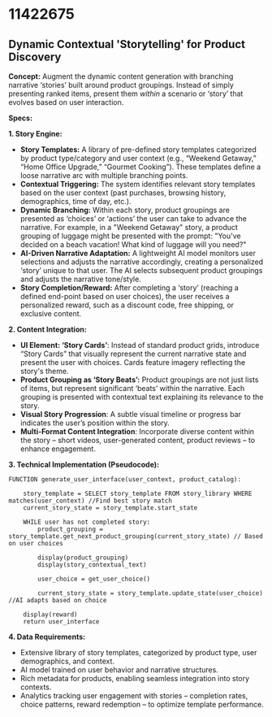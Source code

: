 # 11422675

## Dynamic Contextual 'Storytelling' for Product Discovery

**Concept:** Augment the dynamic content generation with branching narrative ‘stories’ built around product groupings. Instead of simply presenting ranked items, present them *within* a scenario or ‘story’ that evolves based on user interaction.

**Specs:**

**1. Story Engine:**

*   **Story Templates:** A library of pre-defined story templates categorized by product type/category and user context (e.g., “Weekend Getaway,” “Home Office Upgrade,” “Gourmet Cooking”). These templates define a loose narrative arc with multiple branching points.
*   **Contextual Triggering:** The system identifies relevant story templates based on the user context (past purchases, browsing history, demographics, time of day, etc.).
*   **Dynamic Branching:** Within each story, product groupings are presented as ‘choices’ or ‘actions’ the user can take to advance the narrative.  For example, in a "Weekend Getaway" story, a product grouping of luggage might be presented with the prompt: "You've decided on a beach vacation! What kind of luggage will you need?"
*   **AI-Driven Narrative Adaptation:** A lightweight AI model monitors user selections and adjusts the narrative accordingly, creating a personalized ‘story’ unique to that user.  The AI selects subsequent product groupings and adjusts the narrative tone/style.
*   **Story Completion/Reward:**  After completing a ‘story’ (reaching a defined end-point based on user choices), the user receives a personalized reward, such as a discount code, free shipping, or exclusive content.

**2.  Content Integration:**

*   **UI Element: ‘Story Cards’**:  Instead of standard product grids, introduce “Story Cards” that visually represent the current narrative state and present the user with choices.  Cards feature imagery reflecting the story's theme.
*   **Product Grouping as ‘Story Beats’:** Product groupings are not just lists of items, but represent significant ‘beats’ within the narrative.  Each grouping is presented with contextual text explaining its relevance to the story.
*   **Visual Story Progression**:  A subtle visual timeline or progress bar indicates the user’s position within the story.
*   **Multi-Format Content Integration**: Incorporate diverse content within the story – short videos, user-generated content, product reviews – to enhance engagement.

**3.  Technical Implementation (Pseudocode):**

```
FUNCTION generate_user_interface(user_context, product_catalog):

    story_template = SELECT story_template FROM story_library WHERE matches(user_context) //Find best story match
    current_story_state = story_template.start_state

    WHILE user has not completed story:
        product_grouping = story_template.get_next_product_grouping(current_story_state) // Based on user choices

        display(product_grouping)
        display(story_contextual_text)

        user_choice = get_user_choice()

        current_story_state = story_template.update_state(user_choice) //AI adapts based on choice

    display(reward)
    return user_interface
```

**4.  Data Requirements:**

*   Extensive library of story templates, categorized by product type, user demographics, and context.
*   AI model trained on user behavior and narrative structures.
*   Rich metadata for products, enabling seamless integration into story contexts.
*   Analytics tracking user engagement with stories – completion rates, choice patterns, reward redemption – to optimize template performance.